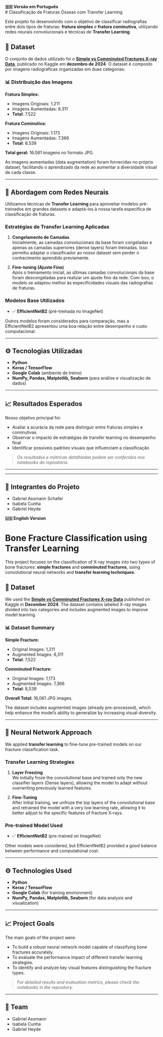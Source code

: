 <summary><strong>🇧🇷 Versão em Português</strong></summary>
# Classificação de Fraturas Ósseas com Transfer Learning

Este projeto foi desenvolvido com o objetivo de classificar radiografias entre dois tipos de fraturas: **fratura simples** e **fratura cominutiva**, utilizando redes neurais convolucionais e técnicas de **Transfer Learning**.

## 🩻 Dataset

O conjunto de dados utilizado foi o **[Simple vs Comminuted Fractures X-ray Data](https://www.kaggle.com/datasets/your-link-aqui)**, publicado no Kaggle em **dezembro de 2024**. O dataset é composto por imagens radiográficas organizadas em duas categorias:

### 📊 Distribuição das Imagens

**Fratura Simples:**
- Imagens Originais: 1.211  
- Imagens Aumentadas: 6.311  
- **Total**: 7.522  

**Fratura Cominutiva:**
- Imagens Originais: 1.173  
- Imagens Aumentadas: 7.366  
- **Total**: 8.539  

**Total geral:** 16.061 imagens no formato JPG.

As imagens aumentadas (data augmentation) foram fornecidas no próprio dataset, facilitando o aprendizado da rede ao aumentar a diversidade visual de cada classe.

---

## 🧠 Abordagem com Redes Neurais

Utilizamos técnicas de **Transfer Learning** para aproveitar modelos pré-treinados em grandes datasets e adaptá-los à nossa tarefa específica de classificação de fraturas.

### Estratégias de Transfer Learning Aplicadas

1. **Congelamento de Camadas**  
   Inicialmente, as camadas convolucionais da base foram congeladas e apenas as camadas superiores (dense layers) foram treinadas. Isso permitiu adaptar o classificador ao nosso dataset sem perder o conhecimento aprendido previamente.

2. **Fine-tuning (Ajuste Fino)**  
   Após o treinamento inicial, as últimas camadas convolucionais da base foram descongeladas para realizar um ajuste fino da rede. Com isso, o modelo se adaptou melhor às especificidades visuais das radiografias de fraturas.

### Modelos Base Utilizados

- ✅ **EfficientNetB2** (pré-treinada no ImageNet)

Outros modelos foram considerados para comparação, mas a EfficientNetB2 apresentou uma boa relação entre desempenho e custo computacional.

---

## ⚙️ Tecnologias Utilizadas

- **Python**  
- **Keras / TensorFlow**  
- **Google Colab** (ambiente de treino)  
- **NumPy, Pandas, Matplotlib, Seaborn** (para análise e visualização de dados)

---

## 📈 Resultados Esperados

Nosso objetivo principal foi:

- Avaliar a acurácia da rede para distinguir entre fraturas simples e cominutivas
- Observar o impacto de estratégias de transfer learning no desempenho final
- Identificar possíveis padrões visuais que influenciam a classificação

> *Os resultados e métricas detalhadas podem ser conferidos nos notebooks do repositório.*

---

---

## 👥 Integrantes do Projeto

- Gabriel Assmann Schafer 
- Isabela Cunha
- Gabriel Heyde



<summary><strong>🇺🇸 English Version</strong></summary>

# Bone Fracture Classification using Transfer Learning

This project focuses on the classification of X-ray images into two types of bone fractures: **simple fractures** and **comminuted fractures**, using convolutional neural networks and **transfer learning techniques**.

## 🩻 Dataset

We used the **[Simple vs Comminuted Fractures X-ray Data](https://www.kaggle.com/datasets/your-link-here)** published on Kaggle in **December 2024**. The dataset contains labeled X-ray images divided into two categories and includes augmented images to improve model learning.

### 📊 Dataset Summary

**Simple Fracture:**
- Original Images: 1,211  
- Augmented Images: 6,311  
- **Total**: 7,522  

**Comminuted Fracture:**
- Original Images: 1,173  
- Augmented Images: 7,366  
- **Total**: 8,539  

**Overall Total:** 16,061 JPG images.

The dataset includes augmented images (already pre-processed), which help enhance the model’s ability to generalize by increasing visual diversity.

---

## 🧠 Neural Network Approach

We applied **transfer learning** to fine-tune pre-trained models on our fracture classification task.

### Transfer Learning Strategies

1. **Layer Freezing**  
   We initially froze the convolutional base and trained only the new classifier layers (Dense layers), allowing the model to adapt without overwriting previously learned features.

2. **Fine-Tuning**  
   After initial training, we unfroze the top layers of the convolutional base and retrained the model with a very low learning rate, allowing it to better adjust to the specific features of fracture X-rays.

### Pre-trained Model Used

- ✅ **EfficientNetB2** (pre-trained on ImageNet)

Other models were considered, but EfficientNetB2 provided a good balance between performance and computational cost.

---

## ⚙️ Technologies Used

- **Python**  
- **Keras / TensorFlow**  
- **Google Colab** (for training environment)  
- **NumPy, Pandas, Matplotlib, Seaborn** (for data analysis and visualization)

---

## 📈 Project Goals

The main goals of the project were:

- To build a robust neural network model capable of classifying bone fractures accurately.
- To evaluate the performance impact of different transfer learning strategies.
- To identify and analyze key visual features distinguishing the fracture types.

> *For detailed results and evaluation metrics, please check the notebooks in the repository.*

---
## 👥 Team

- Gabriel Assmann  
- Isabela Cunha
- Gabriel Heyde




